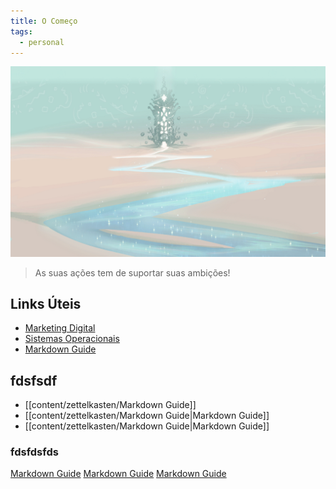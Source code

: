 ```yaml
---
title: O Começo
tags:
  - personal
---
```

![](assets/wallhaven-k7k5dd.jpg)

>As suas ações tem de suportar suas ambições!

## Links Úteis
- [Marketing Digital](content/zettelkasten/Marketing%20Digital.md)
- [Sistemas Operacionais](content/zettelkasten/Sistemas%20Operacionais.md)
- [Markdown Guide](content/zettelkasten/Markdown%20Guide.md)

## fdsfsdf
- [[content/zettelkasten/Markdown Guide]]
- [[content/zettelkasten/Markdown Guide|Markdown Guide]]
- [[content/zettelkasten/Markdown Guide|Markdown Guide]]

### fdsfdsfds
[Markdown Guide](content/zettelkasten/Markdown%20Guide.md)
[Markdown Guide](content/zettelkasten/Markdown%20Guide.md)
[Markdown Guide](content/zettelkasten/Markdown%20Guide.md)
